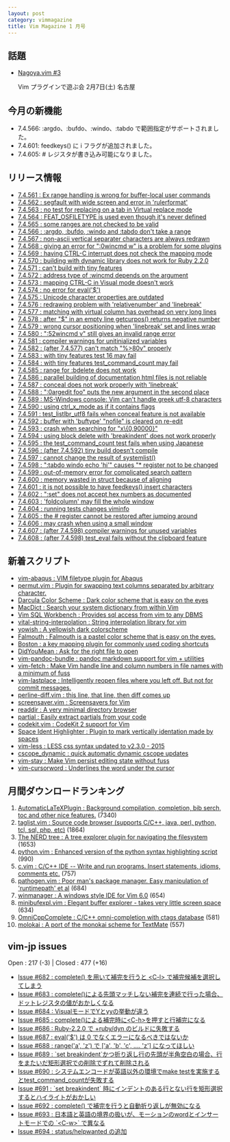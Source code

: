 ```yaml
---
layout: post
category: vimmagazine
title: Vim Magazine 1 月号
---
```


## 話題

- [Nagoya.vim #3](http://nagoyavim.connpass.com/event/11007/)

  Vim プラグインで遊ぶ会  2月7日(土) 名古屋

## 今月の新機能

- 7.4.566: :argdo、:bufdo、:windo、:tabdo で範囲指定がサポートされました。
- 7.4.601: feedkeys() に i フラグが追加されました。
- 7.4.605: # レジスタが書き込み可能になりました。

## リリース情報

- [7.4.561 : Ex range handling is wrong for buffer-local user commands](https://github.com/vim/vim/commit/abe382cd2ac032827d7ef286f3c19b21e85f30d4)
- [7.4.562 : segfault with wide screen and error in 'rulerformat'](https://github.com/vim/vim/commit/0027c218e9ba174e2884e9361ab9183c4d003dd7)
- [7.4.563 : no test for replacing on a tab in Virtual replace mode](https://github.com/vim/vim/commit/684d409f63eb4892e6f5d28acb85ac84213e2bab)
- [7.4.564 : FEAT&#x5f;OSFILETYPE is used even though it's never defined](https://github.com/vim/vim/commit/49a6ed8a8a5fa471bf99f8d068e7cb994c2af163)
- [7.4.565 : some ranges are not checked to be valid](https://github.com/vim/vim/commit/3ffc79a4a82918430940bfaa18f4da058fdbd0ca)
- [7.4.566 : :argdo, :bufdo, :windo and :tabdo don't take a range](https://github.com/vim/vim/commit/a162bc555e74c1a4f1b7b49871e292e05141b054)
- [7.4.567 : non-ascii vertical separater characters are always redrawn](https://github.com/vim/vim/commit/c60c4f6e06e222e90b2277c09fdaaac20ac9edf8)
- [7.4.568 : giving an error for ":0wincmd w" is a problem for some plugins](https://github.com/vim/vim/commit/8be6388b7649d9378cd1ba1627a4b0aed61b86e7)
- [7.4.569 : having CTRL-C interrupt does not check the mapping mode](https://github.com/vim/vim/commit/651863c94a882a97aec7968fc87a638ff78e56ff)
- [7.4.570 : building with dynamic library does not work for Ruby 2.2.0](https://github.com/vim/vim/commit/0c7485fdbb5023731b006572cc224cbf52e34288)
- [7.4.571 : can't build with tiny features](https://github.com/vim/vim/commit/435797304adc544562934f3ea1572fdc81f6dd92)
- [7.4.572 : address type of :wincmd depends on the argument](https://github.com/vim/vim/commit/84c8e5ab9cfb6826e880e8ae062ff3347bb6909e)
- [7.4.573 : mapping CTRL-C in Visual mode doesn't work](https://github.com/vim/vim/commit/5000869712f799d9ca25c0e45dc21d332edae5f4)
- [7.4.574 : no error for eval('$')](https://github.com/vim/vim/commit/615b9978dd32345ccb9f9d2ae0fc2b451ab62ea4)
- [7.4.575 : Unicode character properties are outdated](https://github.com/vim/vim/commit/ea67672534ae00cfd560c056340ed4da001e95f9)
- [7.4.576 : redrawing problem with 'relativenumber' and 'linebreak'](https://github.com/vim/vim/commit/ba3f58e29660d4f7501cb0e46162a399c20020c6)
- [7.4.577 : matching with virtual column has overhead on very long lines](https://github.com/vim/vim/commit/a20bcad15c826a8c43a0f66a6b438bb5a14c8196)
- [7.4.578 : after "$" in an empty line getcurpos() returns negative number](https://github.com/vim/vim/commit/084abaec061f830e2d389c416499d013e47fb0db)
- [7.4.579 : wrong cursor positioning when 'linebreak' set and lines wrap](https://github.com/vim/vim/commit/d574ea2f80b271aff4bac7dc7fa83b292f0ac486)
- [7.4.580 : ":52wincmd v" still gives an invalid range error](https://github.com/vim/vim/commit/164f3269b13080ab39495440d614efa29bd81fe5)
- [7.4.581 : compiler warnings for unitinialized variables](https://github.com/vim/vim/commit/7cbc703fdc7be3b5c0c83afe8362885b920aa132)
- [7.4.582 : (after 7.4.577) can't match "%>80v" properly](https://github.com/vim/vim/commit/ef795d1a5bb39a7cc74e7e36075a47afbfa75901)
- [7.4.583 : with tiny features test 16 may fail](https://github.com/vim/vim/commit/ff13610d7b40bee4ae58c3ce3e3b4ca7012a6c4f)
- [7.4.584 : with tiny features test&#x5f;command&#x5f;count may fail](https://github.com/vim/vim/commit/ff8a75dab738a2d1e81202b5dd1c03fc45d714f2)
- [7.4.585 : range for :bdelete does not work](https://github.com/vim/vim/commit/e823183254e79af4d384abd99d5bde9b013c4ec5)
- [7.4.586 : parallel building of documentation html files is not reliable](https://github.com/vim/vim/commit/6bf7a5933f50db03455104a018f5de1efd82b7fb)
- [7.4.587 : conceal does not work properly with 'linebreak'](https://github.com/vim/vim/commit/6a6028cf4b0a2c48e34f657d478adee814d471c5)
- [7.4.588 : ":0argedit foo" puts the new argument in the second place](https://github.com/vim/vim/commit/4bde00c59575f7547ab59946aea527c5be067662)
- [7.4.589 : MS-Windows console: Vim can't handle greek utf-8 characters](https://github.com/vim/vim/commit/1ec4dd41de276260cd1d934b8033804f2d2f0435)
- [7.4.590 : using ctrl&#x5f;x&#x5f;mode as if it contains flags](https://github.com/vim/vim/commit/eea478f885ab2fb4185053f1093d05b83bbdf5e1)
- [7.4.591 : test&#x5f;listlbr&#x5f;utf8 fails when conceal feature is not available](https://github.com/vim/vim/commit/df82661c9cf24a8947584197c756a88add5406ca)
- [7.4.592 : buffer with 'buftype' "nofile" is cleared on re-edit](https://github.com/vim/vim/commit/df5caa08f62fe67f11e48771f4a5125ebc5a69b3)
- [7.4.593 : crash when searching for "x\\{0,90000}"](https://github.com/vim/vim/commit/e0ad365498399c1bd34dd6361b3f7dc38e84e4ca)
- [7.4.594 : using block delete with 'breakindent' does not work properly](https://github.com/vim/vim/commit/1dc92334eb5e235af338f3b27277157839fa8dcc)
- [7.4.595 : the test&#x5f;command&#x5f;count test fails when using Japanese](https://github.com/vim/vim/commit/322a24af83a322b616da01969b37395df9ab3aa3)
- [7.4.596 : (after 7.4.592) tiny build doesn't compile](https://github.com/vim/vim/commit/932d88662f0d6636586aa3a321502609ebad73b5)
- [7.4.597 : cannot change the result of systemlist()](https://github.com/vim/vim/commit/9a492d456d15fe637f197fe872b76c164428fd3e)
- [7.4.598 : ":tabdo windo echo 'hi'" causes "&#x2a; register not to be changed](https://github.com/vim/vim/commit/5c27fd100aa5ec587e9d6b2a4a751172b890c837)
- [7.4.599 : out-of-memory error for complicated search pattern](https://github.com/vim/vim/commit/aaf3047de2123ae87811e947ddbaee97593fad57)
- [7.4.600 : memory wasted in struct because of aligning](https://github.com/vim/vim/commit/0cd040b96a14363de6928b4bc0a10d628ab40a52)
- [7.4.601 : it is not possible to have feedkeys() insert characters](https://github.com/vim/vim/commit/0a988df731605d692892f18317c26e6ab24d3d82)
- [7.4.602 : ":set" does not accept hex numbers as documented](https://github.com/vim/vim/commit/18400e6430755c97eb7e31525ab4744502603731)
- [7.4.603 : 'foldcolumn' may fill the whole window](https://github.com/vim/vim/commit/1c93429c48c59e22aa8e9cd76f102063799db938)
- [7.4.604 : running tests changes viminfo](https://github.com/vim/vim/commit/6bf7c523ad54f625547ef2cc6009c28c0dd337ed)
- [7.4.605 : the # register cannot be restored after jumping around](https://github.com/vim/vim/commit/3b3a9498d1eab3c28c524cce115160528a9a9297)
- [7.4.606 : may crash when using a small window](https://github.com/vim/vim/commit/7cc8ec47208f784418e40d1ede49c4aeb95b0b53)
- [7.4.607 : (after 7.4.598) compiler warnings for unused variables](https://github.com/vim/vim/commit/73a156bf362caed3b42f834e90e4409cf4d1df9b)
- [7.4.608 : (after 7.4.598) test&#x5f;eval fails without the clipboard feature](https://github.com/vim/vim/commit/4ac163ae5f137af236931e778660cf7878d70c25)

## 新着スクリプト

- [vim-abaqus : VIM filetype plugin for Abaqus](http://www.vim.org/scripts/script.php?script_id=5077)
- [permut.vim : Plugin for swapping text columns separated by arbitrary character.](http://www.vim.org/scripts/script.php?script_id=5078)
- [Darcula Color Scheme : Dark color scheme that is easy on the eyes](http://www.vim.org/scripts/script.php?script_id=5079)
- [MacDict : Search your system dictionary from within Vim](http://www.vim.org/scripts/script.php?script_id=5080)
- [Vim SQL Workbench : Provides sql access from vim to any DBMS](http://www.vim.org/scripts/script.php?script_id=5081)
- [vital-string-interpolation : String interpolation library for vim](http://www.vim.org/scripts/script.php?script_id=5082)
- [yowish : A yellowish dark colorscheme](http://www.vim.org/scripts/script.php?script_id=5083)
- [Falmouth : Falmouth is a pastel color scheme that is easy on the eyes.](http://www.vim.org/scripts/script.php?script_id=5084)
- [Boston : a key mapping plugin for commonly used coding shortcuts](http://www.vim.org/scripts/script.php?script_id=5085)
- [DidYouMean : Ask for the right file to open](http://www.vim.org/scripts/script.php?script_id=5086)
- [vim-pandoc-bundle : pandoc markdown support for vim + utilities](http://www.vim.org/scripts/script.php?script_id=5088)
- [vim-fetch : Make Vim handle line and column numbers in file names with a minimum of fuss](http://www.vim.org/scripts/script.php?script_id=5089)
- [vim-lastplace : Intelligently reopen files where you left off. But not for commit messages.](http://www.vim.org/scripts/script.php?script_id=5090)
- [perline-diff.vim : this line, that line, then diff comes up](http://www.vim.org/scripts/script.php?script_id=5091)
- [screensaver.vim : Screensavers for Vim](http://www.vim.org/scripts/script.php?script_id=5092)
- [readdir : A very minimal directory browser](http://www.vim.org/scripts/script.php?script_id=5093)
- [partial : Easily extract partials from your code](http://www.vim.org/scripts/script.php?script_id=5094)
- [codekit.vim : CodeKit 2 support for Vim](http://www.vim.org/scripts/script.php?script_id=5095)
- [Space Ident Highlighter : Plugin to mark vertically identation made by spaces](http://www.vim.org/scripts/script.php?script_id=5096)
- [vim-less : LESS css syntax updated to v2.3.0 - 2015](http://www.vim.org/scripts/script.php?script_id=5097)
- [cscope&#x5f;dynamic : quick automatic dynamic cscope updates](http://www.vim.org/scripts/script.php?script_id=5098)
- [vim-stay : Make Vim persist editing state without fuss](http://www.vim.org/scripts/script.php?script_id=5099)
- [vim-cursorword : Underlines the word under the cursor](http://www.vim.org/scripts/script.php?script_id=5100)

## 月間ダウンロードランキング

1. [AutomaticLaTeXPlugin : Background compilation, completion, bib serch, toc and other nice features.](http://www.vim.org/scripts/script.php?script_id=2945) (7340)
2. [taglist.vim : Source code browser (supports C/C++, java, perl, python, tcl, sql, php, etc)](http://www.vim.org/scripts/script.php?script_id=273) (1864)
3. [The NERD tree : A tree explorer plugin for navigating the filesystem](http://www.vim.org/scripts/script.php?script_id=1658) (1653)
4. [python.vim : Enhanced version of the python syntax highlighting script](http://www.vim.org/scripts/script.php?script_id=790) (990)
5. [c.vim : C/C++ IDE --  Write and run programs. Insert statements, idioms, comments etc.](http://www.vim.org/scripts/script.php?script_id=213) (757)
6. [pathogen.vim : Poor man's package manager. Easy manipulation of 'runtimepath' et al](http://www.vim.org/scripts/script.php?script_id=2332) (684)
7. [winmanager : A windows style IDE for Vim 6.0](http://www.vim.org/scripts/script.php?script_id=95) (654)
8. [minibufexpl.vim : Elegant buffer explorer - takes very little screen space](http://www.vim.org/scripts/script.php?script_id=159) (634)
9. [OmniCppComplete : C/C++ omni-completion with ctags database](http://www.vim.org/scripts/script.php?script_id=1520) (581)
10. [molokai : A port of the monokai scheme for TextMate](http://www.vim.org/scripts/script.php?script_id=2340) (557)

## vim-jp issues

Open : 217 (-3) | Closed : 477 (+16)

- [Issue #682 : complete() を用いて補完を行うと \<C-l> で補完候補を選択してしまう](https://github.com/vim-jp/issues/issues/682)
- [Issue #683 : complete()による先頭マッチしない補完を連続で行った場合、ドットレジスタの値がおかしくなる](https://github.com/vim-jp/issues/issues/683)
- [Issue #684 : VisualモードでYとyyの挙動が違う](https://github.com/vim-jp/issues/issues/684)
- [Issue #685 : complete()による補完時に\<C-h>を押すと行補完になる](https://github.com/vim-jp/issues/issues/685)
- [Issue #686 : Ruby-2.2.0 で +ruby/dyn のビルドに失敗する](https://github.com/vim-jp/issues/issues/686)
- [Issue #687 : eval('$') は 0 でなくエラーになるべきではないか](https://github.com/vim-jp/issues/issues/687)
- [Issue #688 : range('a', 'z') で \['a', 'b', 'c', .... 'z'\] になってほしい](https://github.com/vim-jp/issues/issues/688)
- [Issue #689 : &#x60;set breakindent&#x60;かつ折り返し行の先頭が半角空白の場合、行をまたいだ矩形選択での削除でずれて削除される](https://github.com/vim-jp/issues/issues/689)
- [Issue #690 : システムエンコードが英語以外の環境でmake testを実施するとtest&#x5f;command&#x5f;countが失敗する](https://github.com/vim-jp/issues/issues/690)
- [Issue #691 : &#x60;set breakindent&#x60; 時にインデントのある行とない行を矩形選択するとハイライトがおかしい](https://github.com/vim-jp/issues/issues/691)
- [Issue #692 : complete() で補完を行うと自動折り返しが無効になる](https://github.com/vim-jp/issues/issues/692)
- [Issue #693 : 日本語と英語の境界の扱いが、モーションのwordとインサートモードでの &#x60;\<C-w>&#x60; で異なる](https://github.com/vim-jp/issues/issues/693)
- [Issue #694 : status/helpwanted の追加](https://github.com/vim-jp/issues/issues/694)

